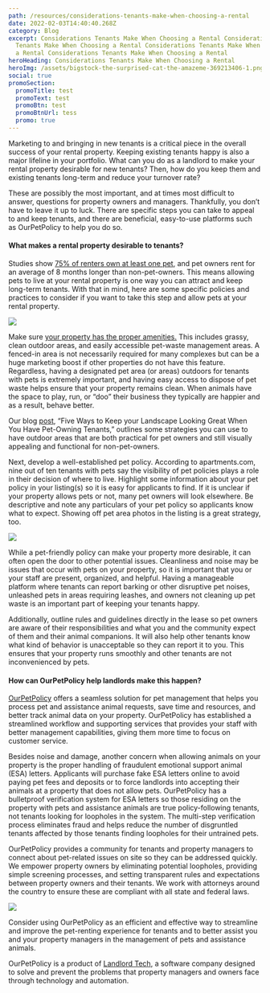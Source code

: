 ```yaml
---
path: /resources/considerations-tenants-make-when-choosing-a-rental
date: 2022-02-03T14:40:40.268Z
category: Blog
excerpt: Considerations Tenants Make When Choosing a Rental Considerations
  Tenants Make When Choosing a Rental Considerations Tenants Make When Choosing
  a Rental Considerations Tenants Make When Choosing a Rental
heroHeading: Considerations Tenants Make When Choosing a Rental
heroImg: /assets/bigstock-the-surprised-cat-the-amazeme-369213406-1.png
social: true
promoSection:
  promoTitle: test
  promoText: test
  promoBtn: test
  promoBtnUrl: tess
  promo: true
---
```

Marketing to and bringing in new tenants is a critical piece in the overall success of your rental property. Keeping existing tenants happy is also a major lifeline in your portfolio. What can you do as a landlord to make your rental property desirable for new tenants? Then, how do you keep them and existing tenants long-term and reduce your turnover rate?

These are possibly the most important, and at times most difficult to answer, questions for property owners and managers. Thankfully, you don’t have to leave it up to luck. There are specific steps you can take to appeal to and keep tenants, and there are beneficial, easy-to-use platforms such as OurPetPolicy to help you do so.

#### What makes a rental property desirable to tenants?

Studies show [75% of renters own at least one pet](https://www.ourpetpolicy.com/resources/the-landlords-guide-to-tenants-with-pets/), and pet owners rent for an average of 8 months longer than non-pet-owners. This means allowing pets to live at your rental property is one way you can attract and keep long-term tenants. With that in mind, here are some specific policies and practices to consider if you want to take this step and allow pets at your rental property.

![](https://lh3.googleusercontent.com/lRlbUawt1wEPnzSDpoiscFgWLr8gOATXnsZ6aGq7eWxpe_ZtpEg99tipzzfH9HGK9wTHNtj7tc9ihh4Gqx5NhoRilYi72530OB-JOHi4SSWrxLUU26srGpqSARvgiDV5ACiy2_AJ)

Make sure [your property has the proper amenities.](https://www.ourpetpolicy.com/resources/protecting-your-rental-property-from-pet-damage) This includes grassy, clean outdoor areas, and easily accessible pet-waste management areas. A fenced-in area is not necessarily required for many complexes but can be a huge marketing boost if other properties do not have this feature. Regardless, having a designated pet area (or areas) outdoors for tenants with pets is extremely important, and having easy access to dispose of pet waste helps ensure that your property remains clean. When animals have the space to play, run, or “doo” their business they typically are happier and as a result, behave better.

Our blog [post](https://www.ourpetpolicy.com/resources/five-ways-to-keep-your-landscape-looking-great-when-you-have-pet-owning-tenants), “Five Ways to Keep your Landscape Looking Great When You Have Pet-Owning Tenants,” outlines some strategies you can use to have outdoor areas that are both practical for pet owners and still visually appealing and functional for non-pet-owners.

Next, develop a well-established pet policy. According to apartments.com, nine out of ten tenants with pets say the visibility of pet policies plays a role in their decision of where to live. Highlight some information about your pet policy in your listing(s) so it is easy for applicants to find. If it is unclear if your property allows pets or not, many pet owners will look elsewhere. Be descriptive and note any particulars of your pet policy so applicants know what to expect. Showing off pet area photos in the listing is a great strategy, too.

![](https://lh3.googleusercontent.com/gvcyyLJuNahCnXcf9WfwlXzEz8yIZoWhLQE-8_hCuPLqmkJGOddan21DtxnJQpj7mM5liNkF45Vxjrh1y75ewZuIkYAiSUGNHXE2U12Q9Mi7-I2KOy5k9be63LMiRKUxY9Hvv1IG)

While a pet-friendly policy can make your property more desirable, it can often open the door to other potential issues. Cleanliness and noise may be issues that occur with pets on your property, so it is important that you or your staff are present, organized, and helpful. Having a manageable platform where tenants can report barking or other disruptive pet noises, unleashed pets in areas requiring leashes, and owners not cleaning up pet waste is an important part of keeping your tenants happy.

Additionally, outline rules and guidelines directly in the lease so pet owners are aware of their responsibilities and what you and the community expect of them and their animal companions. It will also help other tenants know what kind of behavior is unacceptable so they can report it to you. This ensures that your property runs smoothly and other tenants are not inconvenienced by pets.

#### How can OurPetPolicy help landlords make this happen?

[OurPetPolicy](https://www.ourpetpolicy.com/landlords/) offers a seamless solution for pet management that helps you process pet and assistance animal requests, save time and resources, and better track animal data on your property. OurPetPolicy has established a streamlined workflow and supporting services that provides your staff with better management capabilities, giving them more time to focus on customer service.

Besides noise and damage, another concern when allowing animals on your property is the proper handling of fraudulent emotional support animal (ESA) letters. Applicants will purchase fake ESA letters online to avoid paying pet fees and deposits or to force landlords into accepting their animals at a property that does not allow pets. OurPetPolicy has a bulletproof verification system for ESA letters so those residing on the property with pets and assistance animals are true policy-following tenants, not tenants looking for loopholes in the system. The multi-step verification process eliminates fraud and helps reduce the number of disgruntled tenants affected by those tenants finding loopholes for their untrained pets.

OurPetPolicy provides a community for tenants and property managers to connect about pet-related issues on site so they can be addressed quickly. We empower property owners by eliminating potential loopholes, providing simple screening processes, and setting transparent rules and expectations between property owners and their tenants. We work with attorneys around the country to ensure these are compliant with all state and federal laws. 

![](https://lh4.googleusercontent.com/iK895BLOLnIxYIXs8KEJmXHFRDxphjWRfn_5pnG32WCOD5ccFSk_wruhLgzkEpZe_FBL9wtVQTlm-o_iMHuVQ6XKacxvuBGUIke-tL7Cc-lfK8xhGh_7gQ-gOY4wv6VCZT_fUjyA)

Consider using OurPetPolicy as an efficient and effective way to streamline and improve the pet-renting experience for tenants and to better assist you and your property managers in the management of pets and assistance animals. 

OurPetPolicy is a product of [Landlord Tech](https://www.linkedin.com/company/landlord-tech/about/), a software company designed to solve and prevent the problems that property managers and owners face through technology and automation.